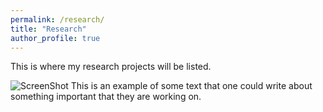 ```yaml
---
permalink: /research/
title: "Research"
author_profile: true
---
```


This is where my research projects will be listed.

![ScreenShot](whmProfile.jpg)
This is an example of some text that one could write about something important that they are working on.
